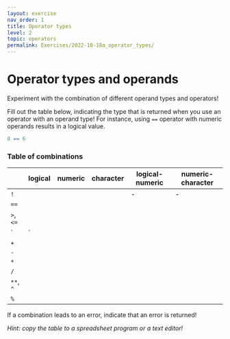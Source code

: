 ```yaml
---
layout: exercise 
nav_order: 1
title: Operator types
level: 2
topic: operators
permalink: Exercises/2022-10-18a_operator_types/
---
```


# Operator types and operands

Experiment with the combination of different operand types and operators!

Fill out the table below, indicating the type that is returned when you use an operator with an operand type! For instance, using `==` operator with numeric operands results in a logical value.

```r
8 == 6 
```

### Table of combinations

|           | logical | numeric | character | logical-numeric | numeric-character |
|-----------|---------|---------|-----------|-----------------|-------------------|
| `!`       |         |         |           |      -          |         -         |
| `==`      |         |         |           |                 |                   |
| `>`, `<=` |         |         |           |                 |                   |
| `|`       |         |         |           |                 |                   |
| `+`       |         |         |           |                 |                   |
| `-`       |         |         |           |                 |                   |
| `*`       |         |         |           |                 |                   |
| `/`       |         |         |           |                 |                   |
| `**`, `^` |         |         |           |                 |                   |
| `%`       |         |         |           |                 |                   |

If a combination leads to an error, indicate that an error is returned! 

*Hint: copy the table to a spreadsheet program or a text editor!*
